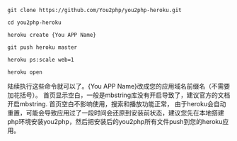 `git clone https://github.com/You2php/you2php-heroku.git`

`cd you2php-heroku`

`heroku create {You APP Name}`

`git push heroku master`

`heroku ps:scale web=1`

`heroku open`

陆续执行这些命令就可以了。{You APP Name}改成您的应用域名前缀名（不需要加花括号）。
首页显示空白，一般是mbstring库没有开启导致了，建议官方的文档开启mbstring.
首页空白不影响使用，搜索和播放功能正常，
由于heroku会自动重置，可能会导致应用过了一段时间会还原到安装前状态，建议您先在本地搭建php环境安装you2php，然后把安装后的you2php所有文件push到您的heroku应用。
